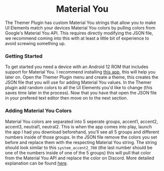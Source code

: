 <h1 align="center">Material You</h1>
The Themer Plugin has custom Material You strings that allow you to make UI Elements match your devices Material You colors by pulling colors from Google's Material You API. This requires directly modifying the JSON file, we recommend coming into this with at least a little bit of experience to avoid screwing something up.

### Getting Started
To get started you need a device with an Android 12 ROM that includes support for Material You. I recommend installing [this app](https://play.google.com/store/apps/details?id=com.ch3d.material.color&hl=en_US&gl=US), this will help you later on. Open the Themer Plugin menu and create a theme, this creates the JSON file that you will use for adding Material You values. In the Themer plugin add random colors to all the UI Elements you'd like to change (this saves time later in the process). Now that you have that open the JSON file in your prefered text editor then move on to the next section.

### Adding Material You Colors
Material You colors are separated into 5 seperate groups, accent1, accent2, accent3, neutral1, neutral2. This is when the app comes into play, launch the app I had you download beforehand, you'll see all 5 groups and different numbers inside of those groups. In the JSON file remove the colors you set before and replace them with the respecting Material You string. The string should look similar to this `system_accent2_700` (the last number should be one of the numbers inside of one of the 5 groups) this will pull that color from the Material You API and replace the color on Discord. More detailed explanation can be found [here](https://discord.com/channels/811255666990907402/868419532992172073/898303519394758706).

